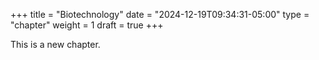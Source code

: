 +++
title = "Biotechnology"
date = "2024-12-19T09:34:31-05:00"
type = "chapter"
weight = 1
draft = true
+++

This is a new chapter.